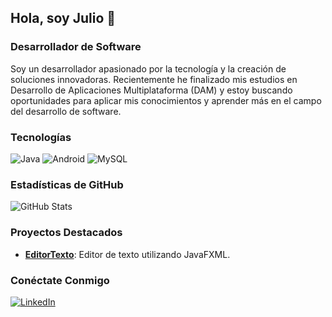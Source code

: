## Hola, soy Julio 👋
### Desarrollador de Software

Soy un desarrollador apasionado por la tecnología y la creación de soluciones innovadoras. Recientemente he finalizado mis estudios en Desarrollo de Aplicaciones Multiplataforma (DAM) y estoy buscando oportunidades para aplicar mis conocimientos y aprender más en el campo del desarrollo de software.

### Tecnologías
![Java](https://img.shields.io/badge/Java-ED8B00?style=for-the-badge&logo=java&logoColor=white)
![Android](https://img.shields.io/badge/Android-3DDC84?style=for-the-badge&logo=android&logoColor=white)
![MySQL](https://img.shields.io/badge/MySQL-4479A1?style=for-the-badge&logo=mysql&logoColor=white)

### Estadísticas de GitHub
![GitHub Stats](https://github-readme-stats.vercel.app/api?username=sk8182&show_icons=true&theme=radical)

### Proyectos Destacados

- [**EditorTexto**](https://github.com/sk8182/DI-EditorTexto): Editor de texto utilizando JavaFXML.

### Conéctate Conmigo
[![LinkedIn](https://img.shields.io/badge/LinkedIn-0077B5?style=for-the-badge&logo=linkedin&logoColor=white)](https://linkedin.com/in/julio-martínez-cazorla)


